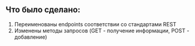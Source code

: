 ## Что было сделано:
1. Переименованы endpoints  соответствии со стандартами REST
2. Изменены методы запросов (GET - получение информации, POST - добавление)